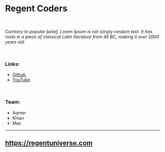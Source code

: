 # Regent Coders
 
<br>

*Contrary to popular belief, Lorem Ipsum is not simply random text. It has roots in a piece of classical Latin literature from 45 BC, making it over 2000 years old.*

<br>

### Links:
	
- [Github](https://github.com/aqmeraamir/Regent-Coders) 
- [YouTube](https://www.youtube.com/channel/UCKjSrGGT5KWUbLJKxq5IHZw)

<br>

### Team:

- Aqmer
- Khian
- Max

---

## https://regentuniverse.com

